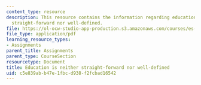 ```yaml
---
content_type: resource
description: This resource contains the information regarding education is neither
  straight-forward nor well-defined.
file: https://ol-ocw-studio-app-production.s3.amazonaws.com/courses/es-291-learning-seminar-experiments-in-education-spring-2003/c5e839abb47e1fbcd938f2fcbad16542_MITES_291S03_Intro.pdf
file_type: application/pdf
learning_resource_types:
- Assignments
parent_title: Assignments
parent_type: CourseSection
resourcetype: Document
title: Education is neither straight-forward nor well-defined
uid: c5e839ab-b47e-1fbc-d938-f2fcbad16542
---
```


